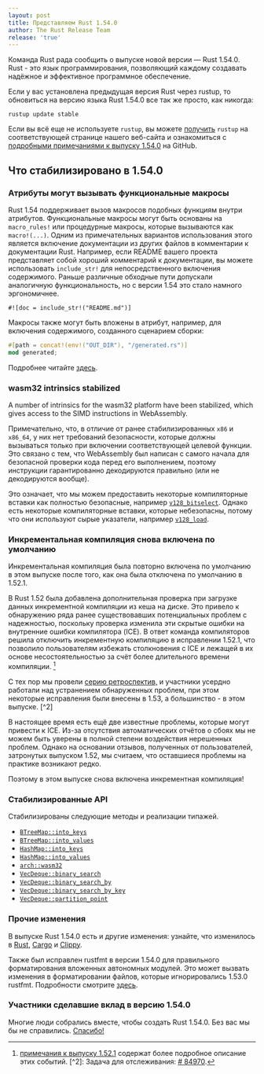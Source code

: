 ```yaml
---
layout: post
title: Представляем Rust 1.54.0
author: The Rust Release Team
release: 'true'
---
```


Команда Rust рада сообщить о выпуске новой версии — Rust 1.54.0. Rust - это язык программирования, позволяющий каждому создавать надёжное и эффективное программное обеспечение.

Если у вас установлена предыдущая версия Rust через rustup, то обновиться на версию языка Rust 1.54.0 все так же просто, как никогда:

```console
rustup update stable
```

Если вы всё еще не используете `rustup`, вы можете [получить](https://www.rust-lang.org/install.html) `rustup` на соответствующей странице нашего веб-сайта и ознакомиться с [подробными примечаниями к выпуску 1.54.0](https://github.com/rust-lang/rust/blob/master/RELEASES.md#version-1540-2021-07-29) на GitHub.

## Что стабилизировано в 1.54.0

### Атрибуты могут вызывать функциональные макросы

Rust 1.54 поддерживает вызов макросов подобных функциям внутри атрибутов. Функциональные макросы могут быть основаны на `macro_rules!` или процедурные макросы, которые вызываются как `macro!(...)`. Одним из примечательных вариантов использования этого является включение документации из других файлов в комментарии к документации Rust. Например, если README вашего проекта представляет собой хороший комментарий к документации, вы можете использовать `include_str!` для непосредственного включения содержимого. Раньше различные обходные пути допускали аналогичную функциональность, но с версии 1.54 это стало намного эргономичнее.

```rust=
#![doc = include_str!("README.md")]
```

Макросы также могут быть вложены в атрибут, например, для включения содержимого, созданного сценарием сборки:

```rust
#[path = concat!(env!("OUT_DIR"), "/generated.rs")]
mod generated;
```

Подробнее читайте [здесь](https://github.com/rust-lang/rust/pull/83366).

### wasm32 intrinsics stabilized

A number of intrinsics for the wasm32 platform have been stabilized, which gives access to the SIMD instructions in WebAssembly.

Примечательно, что, в отличие от ранее стабилизированных `x86` и `x86_64`, у них нет требований безопасности, которые должны вызываться только при включении соответствующей целевой функции. Это связано с тем, что WebAssembly был написан с самого начала для безопасной проверки кода перед его выполнением, поэтому инструкции гарантированно декодируются правильно (или не декодируются вообще).

Это означает, что мы можем предоставить некоторые компиляторные вставки как полностью безопасные, например [`v128_bitselect`](https://doc.rust-lang.org/beta/core/arch/wasm32/fn.v128_bitselect.html). Однако есть некоторые компиляторные вставки, которые небезопасны, потому что они используют сырые указатели, например [`v128_load`](https://doc.rust-lang.org/beta/core/arch/wasm32/fn.v128_load.html).

### Инкрементальная компиляция снова включена по умолчанию

Инкрементальная компиляция была повторно включена по умолчанию в этом выпуске после того, как она была отключена по умолчанию в 1.52.1.

В Rust 1.52 была добавлена дополнительная проверка при загрузке данных инкрементной компиляции из кеша на диске. Это привело к обнаружению ряда ранее существовавших потенциальных проблем с надежностью, поскольку проверка изменила эти скрытые ошибки на внутренние ошибки компилятора (ICE). В ответ команда компиляторов решила отключить инкрементную компиляцию в исправлении 1.52.1, что позволило пользователям избежать столкновения с ICE и лежащей в их основе несостоятельностью за счёт более длительного времени компиляции. [^1]

С тех пор мы провели [серию ретроспектив,](https://github.com/rust-lang/compiler-team/issues/435) и участники усердно работали над устранением обнаруженных проблем, при этом некоторые исправления были внесены в 1.53, а большинство - в этом выпуске. [^2]

В настоящее время есть ещё две известные проблемы, которые могут привести к ICE. Из-за отсутствия автоматических отчётов о сбоях мы не можем быть уверены в полной степени воздействия нерешенных проблем. Однако на основании отзывов, полученных от пользователей, затронутых выпуском 1.52, мы считаем, что оставшиеся проблемы на практике возникают редко.

Поэтому в этом выпуске снова включена инкрементная компиляция!

[^1]: [примечания к выпуску 1.52.1](https://blog.rust-lang.org/2021/05/10/Rust-1.52.1.html) содержат более подробное описание этих событий. [^2]: Задача для отслеживания: [# 84970](https://github.com/rust-lang/rust/issues/84970).

### Стабилизированные API

Стабилизированы следующие методы и реализации типажей.

- [`BTreeMap::into_keys`](https://doc.rust-lang.org/std/collections/struct.BTreeMap.html#method.into_keys)
- [`BTreeMap::into_values`](https://doc.rust-lang.org/std/collections/struct.BTreeMap.html#method.into_values)
- [`HashMap::into_keys`](https://doc.rust-lang.org/std/collections/struct.HashMap.html#method.into_keys)
- [`HashMap::into_values`](https://doc.rust-lang.org/std/collections/struct.HashMap.html#method.into_values)
- [`arch::wasm32`](https://doc.rust-lang.org/core/arch/wasm32/index.html)
- [`VecDeque::binary_search`](https://doc.rust-lang.org/std/collections/struct.VecDeque.html#method.binary_search)
- [`VecDeque::binary_search_by`](https://doc.rust-lang.org/std/collections/struct.VecDeque.html#method.binary_search_by)
- [`VecDeque::binary_search_by_key`](https://doc.rust-lang.org/std/collections/struct.VecDeque.html#method.binary_search_by_key)
- [`VecDeque::partition_point`](https://doc.rust-lang.org/std/collections/struct.VecDeque.html#method.partition_point)

### Прочие изменения

В выпуске Rust 1.54.0 есть и другие изменения: узнайте, что изменилось в [Rust](https://github.com/rust-lang/rust/blob/master/RELEASES.md#version-1540-2021-07-29), [Cargo](https://github.com/rust-lang/cargo/blob/master/CHANGELOG.md#cargo-154-2021-07-29) и [Clippy](https://github.com/rust-lang/rust-clippy/blob/master/CHANGELOG.md#rust-154).

Также был исправлен rustfmt в версии 1.54.0 для правильного форматирования вложенных автономных модулей. Это может вызвать изменения в форматировании файлов, которые игнорировались 1.53.0 rustfmt. Подробности смотрите [здесь](https://github.com/rust-lang/rust/pull/86424).

### Участники сделавшие вклад в версию 1.54.0

Многие люди собрались вместе, чтобы создать Rust 1.54.0. Без вас мы бы не справились. [Спасибо!](https://thanks.rust-lang.org/rust/1.54.0/)
